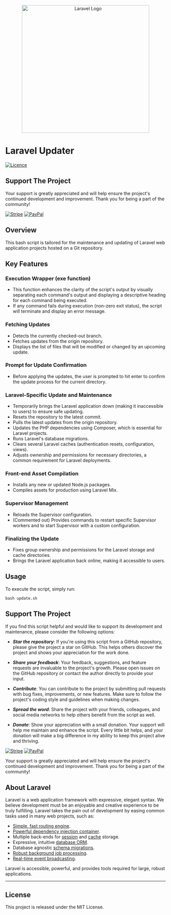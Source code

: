 <p align="center"><a href="https://laravel.com" target="_blank"><img src="https://raw.githubusercontent.com/laravel/art/master/logo-lockup/5%20SVG/2%20CMYK/1%20Full%20Color/laravel-logolockup-cmyk-red.svg" width="400" alt="Laravel Logo"></a></p>

# Laravel Updater

[![Licence](https://img.shields.io/github/license/Ileriayo/markdown-badges?style=for-the-badge)](./LICENSE)

## Support The Project

Your support is greatly appreciated and will help ensure the project's continued development and improvement. Thank you for being a part of the community!

[![Stripe](https://img.shields.io/badge/Stripe-626CD9?style=for-the-badge&logo=Stripe&logoColor=white)](https://buy.stripe.com/7sI6qagF4cQV4xy5kk) [![PayPal](https://img.shields.io/badge/PayPal-00457C?style=for-the-badge&logo=paypal&logoColor=white)](https://www.paypal.me/mnestorov)

## Overview

This bash script is tailored for the maintenance and updating of Laravel web application projects hosted on a Git repository.

## Key Features

### Execution Wrapper (exe function)
- This function enhances the clarity of the script's output by visually separating each command's output and displaying a descriptive heading for each command being executed.
- If any command fails during execution (non-zero exit status), the script will terminate and display an error message.

### Fetching Updates
- Detects the currently checked-out branch.
- Fetches updates from the origin repository.
- Displays the list of files that will be modified or changed by an upcoming update.

### Prompt for Update Confirmation
- Before applying the updates, the user is prompted to hit enter to confirm the update process for the current directory.

### Laravel-Specific Update and Maintenance
- Temporarily brings the Laravel application down (making it inaccessible to users) to ensure safe updating.
- Resets the repository to the latest commit.
- Pulls the latest updates from the origin repository.
- Updates the PHP dependencies using Composer, which is essential for Laravel projects.
- Runs Laravel's database migrations.
- Clears several Laravel caches (authentication resets, configuration, views).
- Adjusts ownership and permissions for necessary directories, a common requirement for Laravel deployments.

### Front-end Asset Compilation
- Installs any new or updated Node.js packages.
- Compiles assets for production using Laravel Mix.

### Supervisor Management
- Reloads the Supervisor configuration.
- (Commented out) Provides commands to restart specific Supervisor workers and to start Supervisor with a custom configuration.

### Finalizing the Update
- Fixes group ownership and permissions for the Laravel storage and cache directories.
- Brings the Laravel application back online, making it accessible to users.

## Usage

To execute the script, simply run:

```
bash update.sh
```

## Support The Project

If you find this script helpful and would like to support its development and maintenance, please consider the following options:

- **_Star the repository_**: If you're using this script from a GitHub repository, please give the project a star on GitHub. This helps others discover the project and shows your appreciation for the work done.

- **_Share your feedback_**: Your feedback, suggestions, and feature requests are invaluable to the project's growth. Please open issues on the GitHub repository or contact the author directly to provide your input.

- **_Contribute_**: You can contribute to the project by submitting pull requests with bug fixes, improvements, or new features. Make sure to follow the project's coding style and guidelines when making changes.

- **_Spread the word_**: Share the project with your friends, colleagues, and social media networks to help others benefit from the script as well.

- **_Donate_**: Show your appreciation with a small donation. Your support will help me maintain and enhance the script. Every little bit helps, and your donation will make a big difference in my ability to keep this project alive and thriving.

[![Stripe](https://img.shields.io/badge/Stripe-626CD9?style=for-the-badge&logo=Stripe&logoColor=white)](https://buy.stripe.com/7sI6qagF4cQV4xy5kk) [![PayPal](https://img.shields.io/badge/PayPal-00457C?style=for-the-badge&logo=paypal&logoColor=white)](https://www.paypal.me/mnestorov)

Your support is greatly appreciated and will help ensure the project's continued development and improvement. Thank you for being a part of the community!

## About Laravel

Laravel is a web application framework with expressive, elegant syntax. We believe development must be an enjoyable and creative experience to be truly fulfilling. Laravel takes the pain out of development by easing common tasks used in many web projects, such as:

- [Simple, fast routing engine](https://laravel.com/docs/routing).
- [Powerful dependency injection container](https://laravel.com/docs/container).
- Multiple back-ends for [session](https://laravel.com/docs/session) and [cache](https://laravel.com/docs/cache) storage.
- Expressive, intuitive [database ORM](https://laravel.com/docs/eloquent).
- Database agnostic [schema migrations](https://laravel.com/docs/migrations).
- [Robust background job processing](https://laravel.com/docs/queues).
- [Real-time event broadcasting](https://laravel.com/docs/broadcasting).

Laravel is accessible, powerful, and provides tools required for large, robust applications.

---

## License

This project is released under the MIT License.
